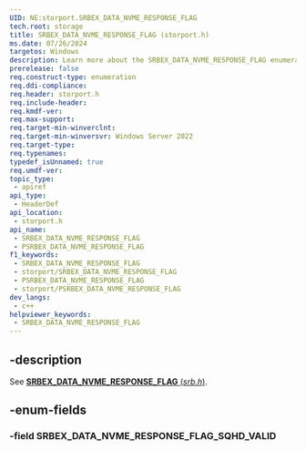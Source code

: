 ```yaml
---
UID: NE:storport.SRBEX_DATA_NVME_RESPONSE_FLAG
tech.root: storage
title: SRBEX_DATA_NVME_RESPONSE_FLAG (storport.h)
ms.date: 07/26/2024
targetos: Windows
description: Learn more about the SRBEX_DATA_NVME_RESPONSE_FLAG enumeration.
prerelease: false
req.construct-type: enumeration
req.ddi-compliance: 
req.header: storport.h
req.include-header: 
req.kmdf-ver: 
req.max-support: 
req.target-min-winverclnt:
req.target-min-winversvr: Windows Server 2022
req.target-type: 
req.typenames: 
typedef_isUnnamed: true
req.umdf-ver: 
topic_type:
 - apiref
api_type:
 - HeaderDef
api_location:
 - storport.h
api_name:
 - SRBEX_DATA_NVME_RESPONSE_FLAG
 - PSRBEX_DATA_NVME_RESPONSE_FLAG
f1_keywords:
 - SRBEX_DATA_NVME_RESPONSE_FLAG
 - storport/SRBEX_DATA_NVME_RESPONSE_FLAG
 - PSRBEX_DATA_NVME_RESPONSE_FLAG
 - storport/PSRBEX_DATA_NVME_RESPONSE_FLAG
dev_langs:
 - c++
helpviewer_keywords:
 - SRBEX_DATA_NVME_RESPONSE_FLAG
---
```


## -description

See [**SRBEX_DATA_NVME_RESPONSE_FLAG** (*srb.h*)](../srb/ne-srb-srbex_data_nvme_response_flag.md).

## -enum-fields

### -field SRBEX_DATA_NVME_RESPONSE_FLAG_SQHD_VALID
